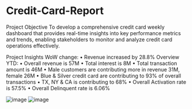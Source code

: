 # Credit-Card-Report
Project Objective
To develop a comprehensive credit
card weekly dashboard that
provides real-time insights into key
performance metrics and trends,
enabling stakeholders to monitor
and analyze credit card operations
effectively.

Project Insights
WoW change:
• Revenue increased by 28.8%
Overview YTD:
• Overall revenue is 57M
• Total interest is 8M
• Total transaction amount is 46M
• Male customers are contributing more in revenue 31M, female 26M
• Blue & Silver credit card are contributing to 93% of overall
transactions
• TX, NY & CA is contributing to 68%
• Overall Activation rate is 57.5%
• Overall Delinquent rate is 6.06%

![image](https://github.com/user-attachments/assets/59087f25-618c-4cf6-9331-b81f022d822b)
![image](https://github.com/user-attachments/assets/105c9b00-55db-4019-ab46-2c5fe5c26afd)


